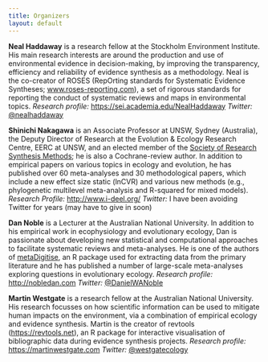 ```yaml
---
title: Organizers
layout: default
---
```


<b>Neal Haddaway</b> is a research fellow at the Stockholm Environment Institute. His main research interests are around the production and use of environmental evidence in decision-making, by improving the transparency, efficiency and reliability of evidence synthesis as a methodology. Neal is the co-creator of ROSES (RepOrting standards for Systematic Evidence Syntheses; <a href="http://www.roses-reporting.com" target="_blank" rel="noopener">www.roses-reporting.com</a>), a set of rigorous standards for reporting the conduct of systematic reviews and maps in environmental topics.
<em>Research profile:</em> <a href="https://sei.academia.edu/NealHaddaway" target="_blank" rel="noopener">https://sei.academia.edu/NealHaddaway</a>
<em>Twitter:</em> <a href="https://twitter.com/nealhaddaway" target="_blank" rel="noopener">@nealhaddaway</a>

<b>Shinichi Nakagawa</b> is an Associate Professor at UNSW, Sydney (Australia), the Deputy Director of Research at the Evolution & Ecology Research Centre, EERC at UNSW, and an elected member of the <a href="http://www.srsm.org/" target="_blank" rel="noopener">Society of Research Synthesis Methods</a>; he is also a Cochrane-review author. In addition to empirical papers on various topics in ecology and evolution, he has published over 60 meta-analyses and 30 methodological papers, which include a new effect size static (lnCVR) and various new methods (e.g., phylogenetic multilevel meta-analysis and R-squared for mixed models).
<em>Research Profile:</em> <a href="http://www.i-deel.org/" target="_blank" rel="noopener">http://www.i-deel.org/</a>
<em>Twitter:</em> I have been avoiding Twitter for years (may have to give in soon)

<b>Dan Noble</b> is a Lecturer at the Australian National University. In addition to his empirical work in ecophysiology and evolutionary ecology, Dan is passionate about developing new statistical and computational approaches to facilitate systematic reviews and meta-analyses. He is one of the authors of <a href="https://cran.r-project.org/web/packages/metaDigitise/index.html">metaDigitise</a>, an R package used for extracting data from the primary literature and he has published a number of large-scale meta-analyses exploring questions in evolutionary ecology.
<em>Research profile:</em> <a href="http://nobledan.com" target="_blank" rel="noopener">http://nobledan.com</a>
<em>Twitter:</em> <a href="https://twitter.com/DanielWANoble" target="_blank" rel="noopener">@DanielWANoble</a>

<b>Martin Westgate</b> is a research fellow at the Australian National University. His research focusses on how scientific information can be used to mitigate human impacts on the environment, via a combination of empirical ecology and evidence synthesis. Martin is the creator of revtools (<a href="https://revtools.net" target="_blank" rel="noopener">https://revtools.net</a>), an R package for interactive visualisation of bibliographic data during evidence synthesis projects.
<em>Research profile:</em> <a href="https://martinwestgate.com" target="_blank" rel="noopener">https://martinwestgate.com</a>
<em>Twitter:</em> <a href="https://twitter.com/westgatecology" target="_blank" rel="noopener">@westgatecology</a>
